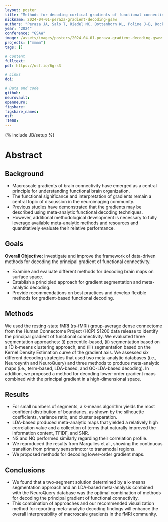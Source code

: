 ```yaml
---
layout: poster
title: "Methods for decoding cortical gradients of functional connectivity"
nickname: 2024-04-01-peraza-gradient-decoding-gsaw
authors: "Peraza JA, Salo T, Riedel MC, Bottenhorn KL, Poline J-B, Dockès J, Kent JD, Bartley JE, Flannery JS, Hill-Bowen LD, Lobo RP, Poudel R, Ray KL, Robinson JL, Laird RW, Sutherland MT, de la Vega A, Laird AR"
year: "2024"
conference: "GSAW"
image: /assets/images/posters/2024-04-01-peraza-gradient-decoding-gsaw.png
projects: ["mmmm"]
tags: []

# Content
fulltext:
pdf: https://osf.io/6grs3

# Links
doi:

# Data and code
github:
neurovault:
openneuro:
figshare:
figshare_names:
osf:
f1000:
---
```


{% include JB/setup %}

# Abstract

## Background

- Macroscale gradients of brain connectivity have emerged as a central principle for understanding functional brain organization.
- The functional significance and interpretation of gradients remain a central topic of discussion in the neuroimaging community.
- Previous studies have demonstrated that the gradients may be described using meta-analytic functional decoding techniques.
- However, additional methodological development is necessary to fully leverage available meta-analytic methods and resources and quantitatively evaluate their relative performance.

## Goals

**Overall Objective:** investigate and improve the framework of data-driven methods for decoding the principal gradient of functional connectivity.

- Examine and evaluate different methods for decoding brain maps on surface space.
- Establish a principled approach for gradient segmentation and meta-analytic decoding.
- Provide recommendations on best practices and develop flexible methods for gradient-based functional decoding.

## Methods

We used the resting-state fMRI (rs-fMRI) group-average dense connectome from the Human Connectome Project (HCP) S1200 data release to identify the principal gradient of functional connectivity. We evaluated three segmentation approaches: (i) percentile-based, (ii) segmentation based on a 1D k-means clustering approach, and (iii) segmentation based on the Kernel Density Estimation curve of the gradient axis. We assessed six different decoding strategies that used two meta-analytic databases (i.e., Neurosynth and NeuroQuery) and three methods to produce meta-analytic maps (i.e., term-based, LDA-based, and GC-LDA-based decoding). In addition, we proposed a method for decoding lower-order gradient maps combined with the principal gradient in a high-dimensional space.

## Results

- For small numbers of segments, a k-means algorithm yields the most confident distribution of boundaries, as shown by the silhouette coefficients, variance ratio, and cluster separation.
- LDA-based produced meta-analytic maps that yielded a relatively high correlation value and a collection of terms that naturally improved the information content, TFIDF, and SNR.
- NS and NQ performed similarly regarding their correlation profile.
- We reproduced the results from Margulies et al., showing the continuous transition from primary sensorimotor to transmodal regions.
- We proposed methods for decoding lower-order gradient maps.

## Conclusions

- We found that a two-segment solution determined by a k-means segmentation approach and an LDA-based meta-analysis combined with the NeuroQuery database was the optimal combination of methods for decoding the principal gradient of functional connectivity.
- This combination of approaches and our recommended visualization method for reporting meta-analytic decoding findings will enhance the overall interpretability of macroscale gradients in the fMRI community.
